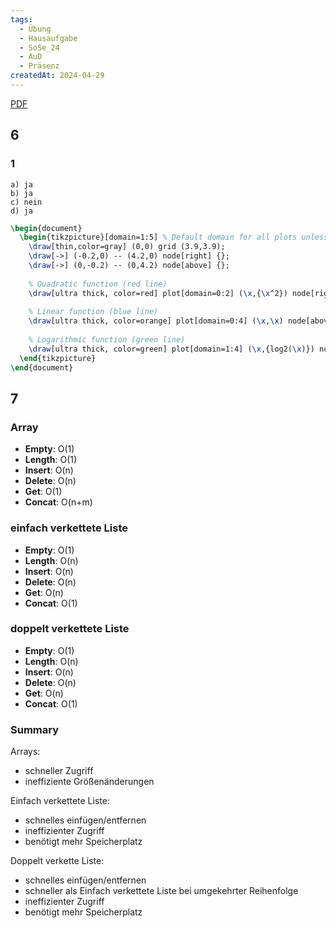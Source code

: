 ```yaml
---
tags:
  - Übung
  - Hausaufgabe
  - SoSe_24
  - AuD
  - Präsenz
createdAt: 2024-04-29
---
```

[PDF](t04.pdf)

## 6
### 1
	a) ja
	b) ja
	c) nein
	d) ja

```tikz
\begin{document}
  \begin{tikzpicture}[domain=1:5] % Default domain for all plots unless overridden
    \draw[thin,color=gray] (0,0) grid (3.9,3.9);
    \draw[->] (-0.2,0) -- (4.2,0) node[right] {};
    \draw[->] (0,-0.2) -- (0,4.2) node[above] {};
    
    % Quadratic function (red line)
    \draw[ultra thick, color=red] plot[domain=0:2] (\x,{\x^2}) node[right] {$B(x) = x^2$};
    
    % Linear function (blue line)
    \draw[ultra thick, color=orange] plot[domain=0:4] (\x,\x) node[above right] {$A(x) = x$};
    
    % Logarithmic function (green line)
    \draw[ultra thick, color=green] plot[domain=1:4] (\x,{log2(\x)}) node[right] {$C(x) = \log_2(x)$};
  \end{tikzpicture}
\end{document}
```

## 7
### Array
- **Empty**: O(1)
- **Length**: O(1)
- **Insert**: O(n)
- **Delete**: O(n)
- **Get**: O(1)
- **Concat**: O(n+m)

### einfach verkettete Liste
- **Empty**: O(1)
- **Length**: O(n)
- **Insert**: O(n)
- **Delete**: O(n)
- **Get**: O(n)
- **Concat**: O(1)

### doppelt verkettete Liste
- **Empty**: O(1)
- **Length**: O(n)
- **Insert**: O(n)
- **Delete**: O(n)
- **Get**: O(n)
- **Concat**: O(1)

### Summary
Arrays:
- schneller Zugriff
- ineffiziente Größenänderungen


Einfach verkettete Liste:
- schnelles einfügen/entfernen
- ineffizienter Zugriff
- benötigt mehr Speicherplatz


Doppelt verkette Liste:
- schnelles einfügen/entfernen
- schneller als Einfach verkettete Liste bei umgekehrter Reihenfolge
- ineffizienter Zugriff
- benötigt mehr Speicherplatz